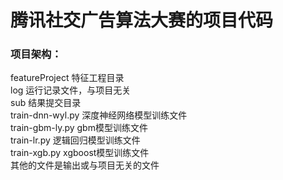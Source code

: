 # 腾讯社交广告算法大赛的项目代码

### 项目架构：
featureProject 特征工程目录\
log 运行记录文件，与项目无关\
sub 结果提交目录\
train-dnn-wyl.py 深度神经网络模型训练文件\
train-gbm-ly.py gbm模型训练文件\
train-lr.py 逻辑回归模型训练文件\
train-xgb.py xgboost模型训练文件\
其他的文件是输出或与项目无关的文件
